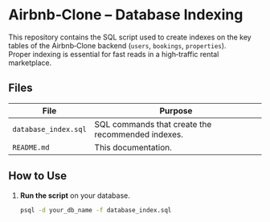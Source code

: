 # Airbnb‑Clone – Database Indexing

This repository contains the SQL script used to create indexes on the key tables of the Airbnb‑Clone backend
(`users`, `bookings`, `properties`).  
Proper indexing is essential for fast reads in a high‑traffic rental marketplace.

## Files

| File                 | Purpose                                           |
| -------------------- | ------------------------------------------------- |
| `database_index.sql` | SQL commands that create the recommended indexes. |
| `README.md`          | This documentation.                               |

## How to Use

1. **Run the script** on your database.

   ```bash
   psql -d your_db_name -f database_index.sql
   ```
